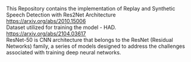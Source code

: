 This Repository contains the implementation of Replay and Synthetic Speech Detection with Res2Net Architecture https://arxiv.org/abs/2010.15006<br>
Dataset utilized for training the model - HAD. https://arxiv.org/abs/2104.03617<br>
ResNet-50 is CNN architecture that belongs to the ResNet (Residual Networks) family, a series of models designed to address the challenges associated with training deep neural networks.<br>
